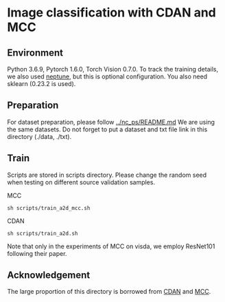 # Image classification with CDAN and MCC

## Environment
Python 3.6.9, Pytorch 1.6.0, Torch Vision 0.7.0.
To track the training details, we also used [neptune](https://docs.neptune.ai/getting-started/installation), but this is optional configuration.
You also need sklearn (0.23.2 is used).


## Preparation
For dataset preparation, please follow [../nc_ps/README.md](https://github.com/VisionLearningGroup/SND/blob/main/base/README.md)
We are using the same datasets. Do not forget to put a dataset and txt file link in this directory (./data, ./txt).

## Train

Scripts are stored in scripts directory.
Please change the random seed when testing on different source validation samples.

MCC
```
sh scripts/train_a2d_mcc.sh
```
CDAN
```
sh scripts/train_a2d.sh
```

Note that only in the experiments of MCC on visda, we employ ResNet101 following their paper.

## Acknowledgement
The large proportion of this directory is borrowed from [CDAN](https://github.com/thuml/CDAN) and [MCC](https://github.com/thuml/Versatile-Domain-Adaptation).




